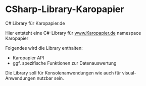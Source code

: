 # CSharp-Library-Karopapier
C# Library für Karopapier.de

Hier entsteht eine C#-Library für www.Karopapier.de
namespace Karopapier

Folgendes wird die Library enthalten:
- Karopapier API
- ggf. spezifische Funktionen zur Datenauswertung

Die Library soll für Konsolenanwendungen wie auch für visual-Anwendungen nutzbar sein.
